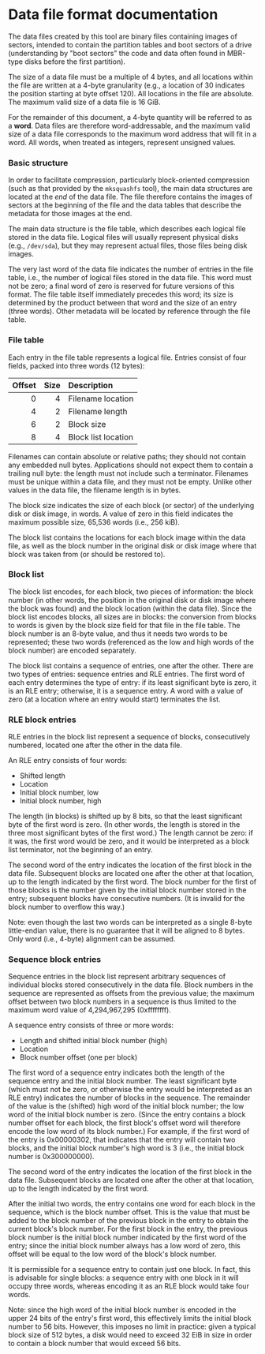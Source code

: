# Data file format documentation

The data files created by this tool are binary files containing images of sectors, intended to contain the partition
tables and boot sectors of a drive (understanding by "boot sectors" the code and data often found in MBR-type disks
before the first partition).

The size of a data file must be a multiple of 4 bytes, and all locations within the file are written at a 4-byte
granularity (e.g., a location of 30 indicates the position starting at byte offset 120).
All locations in the file are absolute.
The maximum valid size of a data file is 16 GiB.

For the remainder of this document, a 4-byte quantity will be referred to as a **word**.
Data files are therefore word-addressable, and the maximum valid size of a data file corresponds to the maximum word
address that will fit in a word.
All words, when treated as integers, represent unsigned values.

### Basic structure

In order to facilitate compression, particularly block-oriented compression (such as that provided by the `mksquashfs`
tool), the main data structures are located at the _end_ of the data file.
The file therefore contains the images of sectors at the beginning of the file and the data tables that describe the
metadata for those images at the end.

The main data structure is the file table, which describes each logical file stored in the data file.
Logical files will usually represent physical disks (e.g., `/dev/sda`), but they may represent actual files, those
files being disk images.

The very last word of the data file indicates the number of entries in the file table, i.e., the number of logical
files stored in the data file.
This word must not be zero; a final word of zero is reserved for future versions of this format.
The file table itself immediately precedes this word; its size is determined by the product between that word and the
size of an entry (three words).
Other metadata will be located by reference through the file table.

### File table

Each entry in the file table represents a logical file.
Entries consist of four fields, packed into three words (12 bytes):

|Offset|Size|Description        |
|-----:|---:|:------------------|
|     0|   4|Filename location  |
|     4|   2|Filename length    |
|     6|   2|Block size         |
|     8|   4|Block list location|

Filenames can contain absolute or relative paths; they should not contain any embedded null bytes.
Applications should not expect them to contain a trailing null byte: the length must not include such a terminator.
Filenames must be unique within a data file, and they must not be empty.
Unlike other values in the data file, the filename length is in bytes.

The block size indicates the size of each block (or sector) of the underlying disk or disk image, in words.
A value of zero in this field indicates the maximum possible size, 65,536 words (i.e., 256 kiB).

The block list contains the locations for each block image within the data file, as well as the block number in the
original disk or disk image where that block was taken from (or should be restored to).

### Block list

The block list encodes, for each block, two pieces of information: the block number (in other words, the position in
the original disk or disk image where the block was found) and the block location (within the data file).
Since the block list encodes blocks, all sizes are in blocks: the conversion from blocks to words is given by the
block size field for that file in the file table.
The block number is an 8-byte value, and thus it needs two words to be represented; these two words (referenced as the
low and high words of the block number) are encoded separately.

The block list contains a sequence of entries, one after the other.
There are two types of entries: sequence entries and RLE entries.
The first word of each entry determines the type of entry: if its least significant byte is zero, it is an RLE entry;
otherwise, it is a sequence entry.
A word with a value of zero (at a location where an entry would start) terminates the list.

### RLE block entries

RLE entries in the block list represent a sequence of blocks, consecutively numbered, located one after the other in
the data file.

An RLE entry consists of four words:

- Shifted length
- Location
- Initial block number, low
- Initial block number, high

The length (in blocks) is shifted up by 8 bits, so that the least significant byte of the first word is zero.
(In other words, the length is stored in the three most significant bytes of the first word.)
The length cannot be zero: if it was, the first word would be zero, and it would be interpreted as a block list
terminator, not the beginning of an entry.

The second word of the entry indicates the location of the first block in the data file.
Subsequent blocks are located one after the other at that location, up to the length indicated by the first word.
The block number for the first of those blocks is the number given by the initial block number stored in the entry;
subsequent blocks have consecutive numbers.
(It is invalid for the block number to overflow this way.)

Note: even though the last two words can be interpreted as a single 8-byte little-endian value, there is no guarantee
that it will be aligned to 8 bytes.
Only word (i.e., 4-byte) alignment can be assumed.

### Sequence block entries

Sequence entries in the block list represent arbitrary sequences of individual blocks stored consecutively in the data
file.
Block numbers in the sequence are represented as offsets from the previous value; the maximum offset between two block
numbers in a sequence is thus limited to the maximum word value of 4,294,967,295 (0xffffffff).

A sequence entry consists of three or more words:

- Length and shifted initial block number (high)
- Location
- Block number offset (one per block)

The first word of a sequence entry indicates both the length of the sequence entry and the initial block number.
The least significant byte (which must not be zero, or otherwise the entry would be interpreted as an RLE entry)
indicates the number of blocks in the sequence.
The remainder of the value is the (shifted) high word of the initial block number; the low word of the initial block
number is zero.
(Since the entry contains a block number offset for each block, the first block's offset word will therefore encode
the low word of its block number.)
For example, if the first word of the entry is 0x00000302, that indicates that the entry will contain two blocks, and
the initial block number's high word is 3 (i.e., the initial block number is 0x300000000).

The second word of the entry indicates the location of the first block in the data file.
Subsequent blocks are located one after the other at that location, up to the length indicated by the first word.

After the initial two words, the entry contains one word for each block in the sequence, which is the block number
offset.
This is the value that must be added to the block number of the previous block in the entry to obtain the current
block's block number.
For the first block in the entry, the previous block number is the initial block number indicated by the first word of
the entry; since the initial block number always has a low word of zero, this offset will be equal to the low word of
the block's block number.

It is permissible for a sequence entry to contain just one block.
In fact, this is advisable for single blocks: a sequence entry with one block in it will occupy three words, whereas
encoding it as an RLE block would take four words.

Note: since the high word of the initial block number is encoded in the upper 24 bits of the entry's first word, this
effectively limits the initial block number to 56 bits.
However, this imposes no limit in practice: given a typical block size of 512 bytes, a disk would need to exceed 32
EiB in size in order to contain a block number that would exceed 56 bits.
